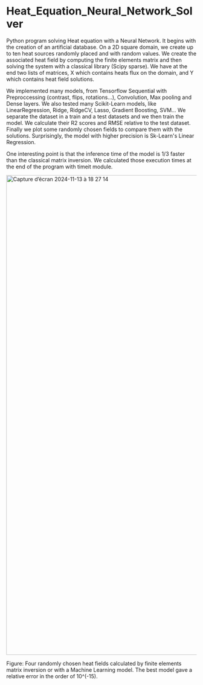 # Heat_Equation_Neural_Network_Solver

Python program solving Heat equation with a Neural Network. It begins with the creation of an artificial database. On a 2D square domain, we create up to ten heat sources randomly placed and with random values. We create the associated heat field by computing the finite elements matrix and then solving the system with a classical library (Scipy sparse). We have at the end two lists of matrices, X which contains heats flux on the domain, and Y which contains heat field solutions. 

We implemented many models, from Tensorflow Sequential with Preproccessing (contrast, flips, rotations...), Convolution, Max pooling and Dense layers. We also tested many Scikit-Learn models, like LinearRegression, Ridge, RidgeCV, Lasso, Gradient Boosting, SVM... We separate the dataset in a train and a test datasets and we then train the model. We calculate their R2 scores and RMSE relative to the test dataset. Finally we plot some randomly chosen fields to compare them with the solutions. Surprisingly, the model with higher precision is Sk-Learn's Linear Regression.

One interesting point is that the inference time of the model is 1/3 faster than the classical matrix inversion. We calculated those execution times at the end of the program with timeit module.

<img width="1272" alt="Capture d’écran 2024-11-13 à 18 27 14" src="https://github.com/user-attachments/assets/d5efb419-e3be-458a-bae5-ad856425815e">

Figure: Four randomly chosen heat fields calculated by finite elements matrix inversion or with a Machine Learning model. The best model gave a relative error in the order of 10^(-15).
